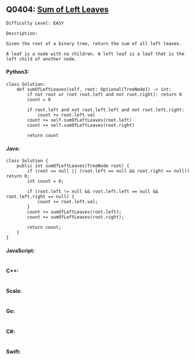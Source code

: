 ## Q0404: [Sum of Left Leaves](https://leetcode.com/problems/sum-of-left-leaves/)

```
Difficulty Level: EASY
```

```
Description:

Given the root of a binary tree, return the sum of all left leaves.

A leaf is a node with no children. A left leaf is a leaf that is the left child of another node.
```

#### Python3:

```
class Solution:
    def sumOfLeftLeaves(self, root: Optional[TreeNode]) -> int:
        if not root or (not root.left and not root.right): return 0
        count = 0

        if root.left and not root.left.left and not root.left.right:
            count += root.left.val
        count += self.sumOfLeftLeaves(root.left) 
        count += self.sumOfLeftLeaves(root.right)

        return count
```

#### Java:

```
class Solution {
    public int sumOfLeftLeaves(TreeNode root) {
        if (root == null || (root.left == null && root.right == null)) return 0;
        int count = 0;

        if (root.left != null && root.left.left == null && root.left.right == null) {
            count += root.left.val;
        } 
        count += sumOfLeftLeaves(root.left);
        count += sumOfLeftLeaves(root.right);
        
        return count;
    }
}
```

#### JavaScript:

```

```

#### C++:

```

```

#### Scala:

```

```

#### Go:

```

```

#### C#:

```

```

#### Swift:

```

```